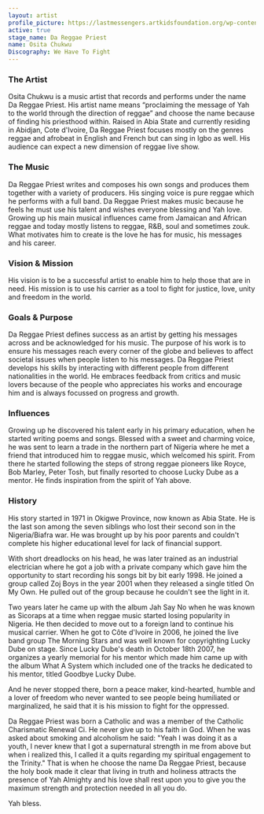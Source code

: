 ```yaml
---
layout: artist
profile_picture: https://lastmessengers.artkidsfoundation.org/wp-content/uploads/2022/09/photostudio-2-designify.png
active: true
stage_name: Da Reggae Priest
name: Osita Chukwu
Discography: We Have To Fight
---
```

### The Artist

Osita Chukwu is a music artist that records and performs under the name Da Reggae Priest. His artist name means “proclaiming the message of Yah to the world through the direction of reggae” and choose the name because of finding his priesthood within. Raised in Abia State and currently residing in Abidjan, Cote d'Ivoire, Da Reggae Priest focuses mostly on the genres reggae and afrobeat in English and French but can sing in Igbo as well. His audience can expect a new dimension of reggae live show.

### The Music

Da Reggae Priest writes and composes his own songs and produces them together with a variety of producers. His singing voice is pure reggae which he performs with a full band. Da Reggae Priest makes music because he feels he must use his talent and wishes everyone blessing and Yah love. Growing up his main musical influences came from Jamaican and African reggae and today mostly listens to reggae, R&B, soul and sometimes zouk. What motivates him to create is the love he has for music, his messages and his career.

### Vision & Mission

His vision is to be a successful artist to enable him to help those that are in need. His mission is to use his carrier as a tool to fight for justice, love, unity and freedom in the world.

### Goals & Purpose

Da Reggae Priest defines success as an artist by getting his messages across and be acknowledged for his music. The purpose of his work is to ensure his messages reach every corner of the globe and believes to affect societal issues when people listen to his messages. Da Reggae Priest develops his skills by interacting with different people from different nationalities in the world. He embraces feedback from critics and music lovers because of the people who appreciates his works and encourage him and is always focussed on progress and growth.

### Influences

Growing up he discovered his talent early in his primary education, when he started writing poems and songs. Blessed with a sweet and charming voice, he was sent to learn a trade in the northern part of Nigeria where he met a friend that introduced him to reggae music, which welcomed his spirit. From there he started following the steps of strong reggae pioneers like Royce, Bob Marley, Peter Tosh, but finally resorted to choose Lucky Dube as a mentor. He finds inspiration from the spirit of Yah above.

### History

His story started in 1971 in Okigwe Province, now known as Abia State. He is the last son among the seven siblings who lost their second son in the Nigeria/Biafra war. He was brought up by his poor parents and couldn't complete his higher educational level for lack of financial support.

With short dreadlocks on his head, he was later trained as an industrial electrician where he got a job with a private company which gave him the opportunity to start recording his songs bit by bit early 1998. He joined a group called Zoj Boys in the year 2001 when they released a single titled On My Own. He pulled out of the group because he couldn't see the light in it.

Two years later he came up with the album Jah Say No when he was known as Sicoraps at a time when reggae music started losing popularity in Nigeria. He then decided to move out to a foreign land to continue his musical carrier. When he got to Côte d'Ivoire in 2006, he joined the live band group The Morning Stars and was well known for copyrighting Lucky Dube on stage. Since Lucky Dube's death in October 18th 2007, he organizes a yearly memorial for his mentor which made him came up with the album What A System which included one of the tracks he dedicated to his mentor, titled Goodbye Lucky Dube.

And he never stopped there, born a peace maker, kind-hearted, humble and a lover of freedom who never wanted to see people being humiliated or marginalized, he said that it is his mission to fight for the oppressed.

Da Reggae Priest was born a Catholic and was a member of the Catholic Charismatic Renewal Ci. He never give up to his faith in God. When he was asked about smoking and alcoholism he said: "Yeah I was doing it as a youth, I never knew that I got a supernatural strength in me from above but when i realized this, I called it a quits regarding my spiritual engagement to the Trinity." That is when he choose the name Da Reggae Priest, because the holy book made it clear that living in truth and holiness attracts the presence of Yah Almighty and his love shall rest upon you to give you the maximum strength and protection needed in all you do.

Yah bless.
